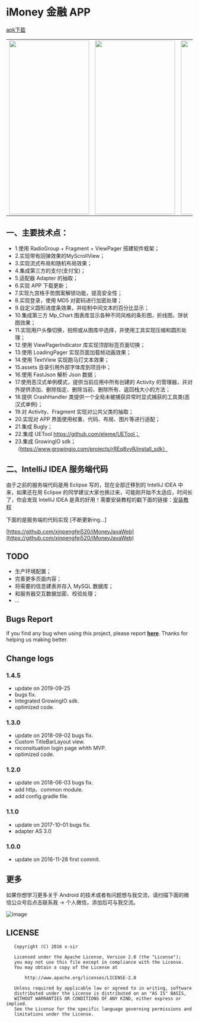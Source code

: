 # iMoney 金融 APP

[apk下载](https://www.pgyer.com/android_app_iMoney)

<table>
    <tr>
        <td><img src="https://github.com/xinpengfei520/iMoney/blob/master/screenshot/image1.png" border=0 width="216" height="468"></td>
        <td><img src="https://github.com/xinpengfei520/iMoney/blob/master/screenshot/image2.png" border=0 width="216" height="468"></td>
        <td><img src="https://github.com/xinpengfei520/iMoney/blob/master/screenshot/image3.png" border=0 width="216" height="468"></td>
    </tr>
</table>

## 一、主要技术点：  

 - 1.使用 RadioGroup + Fragment + ViewPager 搭建软件框架；  
 - 2.实现带有回弹效果的MyScrollView；  
 - 3.实现流式布局和随机布局效果；  
 - 4.集成第三方的支付(支付宝)；  
 - 5.适配器 Adapter 的抽取；  
 - 6.实现 APP 下载更新；  
 - 7.实现九宫格手势图案解锁功能，提高安全性；  
 - 8.实现登录，使用 MD5 对密码进行加密处理；  
 - 9.自定义圆形进度条效果，并绘制中间文本的百分比显示；  
 - 10.集成第三方 Mp_Chart 图表库显示各种不同风格的条形图，折线图，饼状图效果；  
 - 11.实现用户头像切换，拍照或从图库中选择，并使用工具实现压缩和圆形处理；  
 - 12.使用 ViewPagerIndicator 库实现顶部标签页面切换；  
 - 13.使用 LoadingPager 实现页面加载帧动画效果；  
 - 14.使用 TextView 实现跑马灯文本效果；  
 - 15.assets 目录引用外部字体库到项目中；  
 - 16.使用 FastJson 解析 Json 数据；  
 - 17.使用恶汉式单例模式，提供当前应用中所有创建的 Activity 的管理器，并对外提供添加、删除指定、删除当前、删除所有、返回栈大小的方法；  
 - 18.提供 CrashHandler 类提供一个全局未被捕获异常时显式捕获的工具类(恶汉式单例)；  
 - 19.对 Activity、Fragment 实现对公共父类的抽取；  
 - 20.实现对 APP 界面使用权重、代码、布局、图片等进行适配；
 - 21.集成 Bugly；
 - 22.集成 UETool https://github.com/eleme/UETool；
 - 23.集成 GrowingIO sdk；（https://www.growingio.com/projects/rREq8vyR/install_sdk）

## 二、IntelliJ IDEA 服务端代码

由于之前的服务端代码是用 Eclipse 写的，现在全部迁移到的 IntelliJ IDEA 中来，如果还在用 Eclipse 的同学建议大家也换过来，可能刚开始不太适应，时间长了，你会发现 IntelliJ IDEA 是真的好用！需要安装教程的戳下面的链接：[安装教程](https://blog.csdn.net/xinpengfei521/article/details/83782062)

下面的是服务端的代码实现 [不断更新ing...]

[https://github.com/xinpengfei520/iMoneyJavaWeb](https://github.com/xinpengfei520/iMoneyJavaWeb)

## TODO
 
 - 生产环境配置；
 - 完善更多页面内容；
 - 将需要的信息建表并存入 MySQL 数据库；
 - 和服务器交互数据加密、校验处理；
 - ...

## Bugs Report

If you find any bug when using this project, please report **[here](https://github.com/xinpengfei520/P2P/issues/new)**. Thanks for helping us making better.

## Change logs

### 1.4.5

 - update on 2019-09-25 
 - bugs fix.
 - Integrated GrowingIO sdk.
 - optimized code.
 
### 1.3.0

 - update on 2018-09-02 bugs fix.
 - Custom TitleBarLayout view.
 - reconsituation login page whith MVP.
 - optimized code.

### 1.2.0

 - update on 2018-06-03 bugs fix.
 - add http、common module.
 - add config.gradle file.

### 1.1.0

 - update on 2017-10-01 bugs fix.
 - adapter AS 3.0

### 1.0.0

 - update on 2016-11-28 first commit.

## 更多

如果你想学习更多关于 Android 的技术或者有问题想与我交流，请扫描下面的微信公众号后点击联系我 -> 个人微信，添加后可与我交流。

![image](screenshot/official_account.jpg)

## LICENSE

```
   Copyright (C) 2016 x-sir

   Licensed under the Apache License, Version 2.0 (the "License");
   you may not use this file except in compliance with the License.
   You may obtain a copy of the License at

       http://www.apache.org/licenses/LICENSE-2.0

   Unless required by applicable law or agreed to in writing, software
   distributed under the License is distributed on an "AS IS" BASIS,
   WITHOUT WARRANTIES OR CONDITIONS OF ANY KIND, either express or implied.
   See the License for the specific language governing permissions and
   limitations under the License.
```